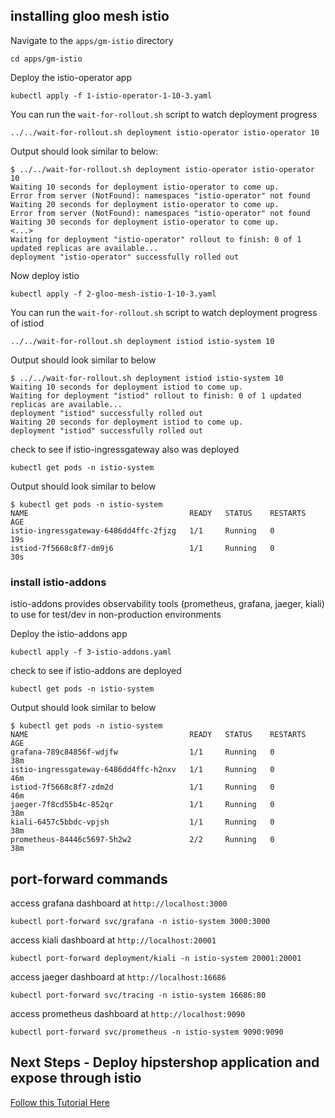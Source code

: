 ## installing gloo mesh istio
Navigate to the `apps/gm-istio` directory
```
cd apps/gm-istio
```

Deploy the istio-operator app
```
kubectl apply -f 1-istio-operator-1-10-3.yaml
```

You can run the `wait-for-rollout.sh` script to watch deployment progress
```
../../wait-for-rollout.sh deployment istio-operator istio-operator 10
```

Output should look similar to below:
```
$ ../../wait-for-rollout.sh deployment istio-operator istio-operator 10
Waiting 10 seconds for deployment istio-operator to come up.
Error from server (NotFound): namespaces "istio-operator" not found
Waiting 20 seconds for deployment istio-operator to come up.
Error from server (NotFound): namespaces "istio-operator" not found
Waiting 30 seconds for deployment istio-operator to come up.
<...>
Waiting for deployment "istio-operator" rollout to finish: 0 of 1 updated replicas are available...
deployment "istio-operator" successfully rolled out
```

Now deploy istio
```
kubectl apply -f 2-gloo-mesh-istio-1-10-3.yaml
```

You can run the `wait-for-rollout.sh` script to watch deployment progress of istiod
```
../../wait-for-rollout.sh deployment istiod istio-system 10
```

Output should look similar to below
```
$ ../../wait-for-rollout.sh deployment istiod istio-system 10
Waiting 10 seconds for deployment istiod to come up.
Waiting for deployment "istiod" rollout to finish: 0 of 1 updated replicas are available...
deployment "istiod" successfully rolled out
Waiting 20 seconds for deployment istiod to come up.
deployment "istiod" successfully rolled out
```

check to see if istio-ingressgateway also was deployed
```
kubectl get pods -n istio-system
```

Output should look similar to below
```
$ kubectl get pods -n istio-system
NAME                                    READY   STATUS    RESTARTS   AGE
istio-ingressgateway-6486dd4ffc-2fjzg   1/1     Running   0          19s
istiod-7f5668c8f7-dm9j6                 1/1     Running   0          30s
```

### install istio-addons
istio-addons provides observability tools (prometheus, grafana, jaeger, kiali) to use for test/dev in non-production environments

Deploy the istio-addons app
```
kubectl apply -f 3-istio-addons.yaml
```

check to see if istio-addons are deployed
```
kubectl get pods -n istio-system
```

Output should look similar to below
```
$ kubectl get pods -n istio-system
NAME                                    READY   STATUS    RESTARTS   AGE
grafana-789c84856f-wdjfw                1/1     Running   0          38m
istio-ingressgateway-6486dd4ffc-h2nxv   1/1     Running   0          46m
istiod-7f5668c8f7-zdm2d                 1/1     Running   0          46m
jaeger-7f8cd55b4c-852qr                 1/1     Running   0          38m
kiali-6457c5bbdc-vpjsh                  1/1     Running   0          38m
prometheus-84446c5697-5h2w2             2/2     Running   0          38m
```

## port-forward commands
access grafana dashboard at `http://localhost:3000`
```
kubectl port-forward svc/grafana -n istio-system 3000:3000
```

access kiali dashboard at `http://localhost:20001`
```
kubectl port-forward deployment/kiali -n istio-system 20001:20001
```

access jaeger dashboard at `http://localhost:16686`
```
kubectl port-forward svc/tracing -n istio-system 16686:80
```

access prometheus dashboard at `http://localhost:9090`
```
kubectl port-forward svc/prometheus -n istio-system 9090:9090
```

## Next Steps - Deploy hipstershop application and expose through istio
[Follow this Tutorial Here](https://github.com/ably77/solo-poc-base-gitops/tree/main/apps/hipstershop/istio)